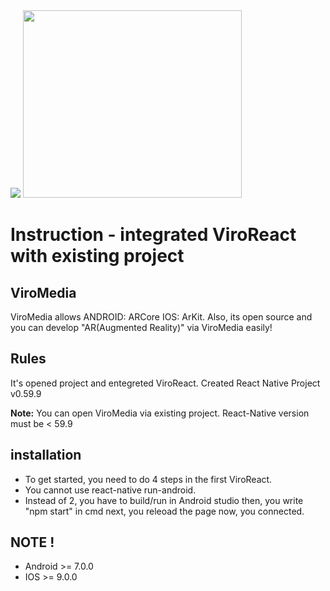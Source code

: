
<div>
<img src="https://images.squarespace-cdn.com/content/v1/5627eb27e4b00e3c672920f6/1565900058988-BEW0NESXQJ86FJISBCC4/ke17ZwdGBToddI8pDm48kDCK2Yh7NEBZVsE76ZK9tABZw-zPPgdn4jUwVcJE1ZvWEtT5uBSRWt4vQZAgTJucoTqqXjS3CfNDSuuf31e0tVGmJBXx2pT9QbrlaxEUMaoLIZqqaevPnlUUwE8SPSFHGGbSd6kfRtgWHgNMDgGnmDY/viroreact_logo_color_new.png"> 
<img src="https://ahmetkilinc.net/wp-content/uploads/2017/12/reactive-native.png" width="350" height="300"> 
</div>

<div>
<h1>Instruction - integrated ViroReact with existing project </h1>

<h2>ViroMedia</h2>
<p>ViroMedia allows ANDROID: ARCore IOS: ArKit. Also, its open source and you can develop "AR(Augmented Reality)"  via ViroMedia easily!</p>

<h2>Rules</h2>
<p>It's opened project and entegreted ViroReact. Created React Native Project v0.59.9</p>
<p><b>Note:</b> You can open ViroMedia via existing project. React-Native version must be < 59.9<p> 

<h2>installation</h2>
<ul>
  <li>To get started, you need to do 4 steps in the first ViroReact.</li>
  <li>You cannot use react-native run-android.</li>
  <li>Instead of 2, you have to build/run in Android studio then, you write "npm start" in cmd next, you releoad the page now, you    connected.</li>
</ul>

<h2> NOTE ! </h2>
<ul>
<li>Android >= 7.0.0</li>
<li>IOS >= 9.0.0</li>
</ul>
</div>
